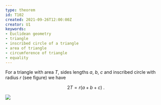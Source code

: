 ```yaml
---
type: theorem
id: T102
created: 2021-09-26T12:00:00Z
creator: U1
keywords:
- Euclidean geometry
- triangle
- inscribed circle of a triangle
- area of triangle
- circumference of triangle
- equality
---
```

For a triangle with area $T$, sides lengths $a$, $b$, $c$ and inscribed circle with radius $r$ (see figure) we have

$$
2 T = r (a + b + c) \; .
$$

![](M2)
